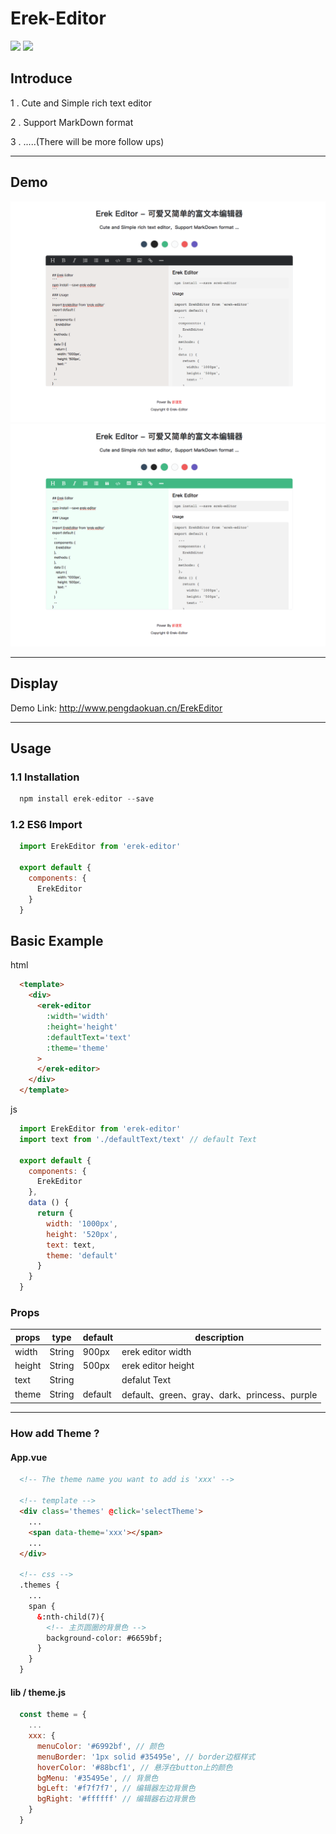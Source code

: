 # Erek-Editor

![](https://img.shields.io/badge/vue-2.5.2-blue.svg)
![](https://img.shields.io/badge/license-MIT-orange.svg)

## Introduce
1 . Cute and Simple rich text editor

2 . Support MarkDown format

3 . .....(There will be more follow ups)

------

## Demo

<img src='./logo_1.png'>

<img src='./logo_2.png'>

--------

## Display

Demo Link: http://www.pengdaokuan.cn/ErekEditor

---------

## Usage
### 1.1 Installation
```javascript
  npm install erek-editor --save
```
### 1.2 ES6 Import
```javascript
  import ErekEditor from 'erek-editor'
  
  export default {
    components: {
      ErekEditor
    }
  }
```

## Basic Example
html
```html
  <template>
    <div>
      <erek-editor
        :width='width'
        :height='height'
        :defaultText='text'
        :theme='theme'  
      >
      </erek-editor>
    </div>
  </template>
```

js
```javascript
  import ErekEditor from 'erek-editor'
  import text from './defaultText/text' // default Text

  export default {
    components: {
      ErekEditor
    },
    data () {
      return {
        width: '1000px',
        height: '520px',
        text: text,
        theme: 'default'
      }
    }
  }

```

### Props
props | type | default | description
---|---|---|---
width | String | 900px | erek editor width
height | String | 500px | erek editor height
text | String |  | defalut Text
theme | String | default | default、green、gray、dark、princess、purple |

-----

### How add Theme ?
#### App.vue
```html
  <!-- The theme name you want to add is 'xxx' -->
  
  <!-- template -->
  <div class='themes' @click='selectTheme'>
    ...
    <span data-theme='xxx'></span>
    ...
  </div>

  <!-- css -->
  .themes {
    ...
    span {
      &:nth-child(7){
        <!-- 主页圆圈的背景色 -->
        background-color: #6659bf; 
      }
    }
  }

```
#### lib / theme.js
```javascript
  const theme = {
    ...
    xxx: {
      menuColor: '#6992bf', // 颜色
      menuBorder: '1px solid #35495e', // border边框样式
      hoverColor: '#88bcf1', // 悬浮在button上的颜色
      bgMenu: '#35495e', // 背景色
      bgLeft: '#f7f7f7', // 编辑器左边背景色
      bgRight: '#ffffff' // 编辑器右边背景色
    }
  }
```